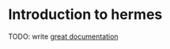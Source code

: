 # Introduction to hermes

TODO: write [great documentation](http://jacobian.org/writing/great-documentation/what-to-write/)
